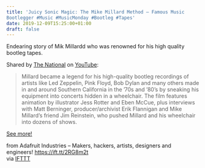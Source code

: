```yaml
---
title: 'Juicy Sonic Magic: The Mike Millard Method – Famous Music
Bootlegger #Music #MusicMonday #Bootleg #Tapes'
date: 2019-12-09T15:25:00+01:00
draft: false
---
```


Endearing story of Mik Millardd who was renowned for his high quality bootleg tapes.

Shared by [The National](https://www.youtube.com/channel/UCeiRyLo_Q9q4tlv9aaQJF5w) on [YouTube](https://www.youtube.com/watch?v=H9glHolSpco&):

> Millard became a legend for his high-quality bootleg recordings of artists like Led Zeppelin, Pink Floyd, Bob Dylan and many others made in and around Southern California in the ’70s and ’80’s by sneaking his equipment into concerts hidden in a wheelchair. The film features animation by illustrator Jess Rotter and Eben McCue, plus interviews with Matt Berninger, producer/archivist Erik Flannigan and Mike Millard’s friend Jim Reinstein, who pushed Millard and his wheelchair into dozens of shows.

[See more!](https://www.youtube.com/watch?v=H9glHolSpco&)

  
  
from Adafruit Industries – Makers, hackers, artists, designers and engineers! https://ift.tt/2RG8m2t  
via [IFTTT](https://ifttt.com/?ref=da&site=blogger)